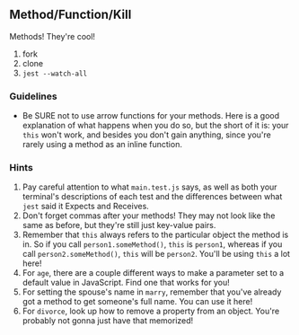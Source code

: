 ## Method/Function/Kill

Methods! They're cool!

1. fork
2. clone
3. `jest --watch-all`


### Guidelines

* Be SURE not to use arrow functions for your methods. Here is a good explanation of what happens when you do so, but the short of it is: your `this` won't work, and besides you don't gain anything, since you're rarely using a method as an inline function.


### Hints

1. Pay careful attention to what `main.test.js` says, as well as both your terminal's descriptions of each test and the differences between what `jest` said it Expects and Receives.
2. Don't forget commas after your methods! They may not look like the same as before, but they're still just key-value pairs.
3. Remember that `this` always refers to the particular object the method is in. So if you call `person1.someMethod()`, `this` is `person1`, whereas if you call `person2.someMethod()`, `this` will be `person2`. You'll be using `this` a lot here!
4. For `age`, there are a couple different ways to make a parameter set to a default value in JavaScript. Find one that works for you!
5. For setting the spouse's name in `marry`, remember that you've already got a method to get someone's full name. You can use it here!
6. For `divorce`, look up how to remove a property from an object. You're probably not gonna just have that memorized!
